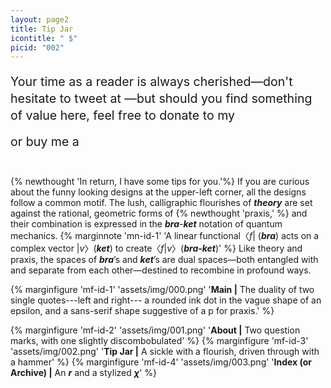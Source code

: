 ```yaml
---
layout: page2
title: Tip Jar
icontitle: " $"
picid: "002"
---
```




<div>
<a style = "font-size:1.4em;line-height:1.4em; position: relative; top: 0.22em;">  Your time as a reader is always cherished—don't hesitate to tweet at </a> <script type='text/javascript' src='{{site.url}}/assets/scripts/twitter_button.js'></script> <script type='text/javascript'>twitter_button.init('', '#2b3088', 'https://twitter.com/AndrewYang2024');twitter_button.draw();</script><a style = "font-size:1.4em;line-height:1.4em; position: relative; top: 0.22em;">—but should you find something of value here, feel free to donate to my </a> <script type='text/javascript' src='{{site.url}}/assets/scripts/paypal_button.js'></script><script type='text/javascript'>paypal_button.init('', '#2b3088', 'https://www.paypal.com/cgi-bin/webscr?cmd=_donations&business=X7UGTGVM27Z3G&currency_code=USD');paypal_button.draw();</script>

<a style = "font-size:1.4em;line-height:1.4em; position: relative; top: 0.22em;">  or buy me a </a>
 <script type='text/javascript' src='{{site.url}}/assets/scripts/kofi_button.js'></script><script type='text/javascript'>kofi_button.init('', '#2b3088', 'R6R61HF4F');kofi_button.draw();</script> 

</div>

<p>&nbsp;</p>

{% newthought 'In return, I have some tips for you.'%} If you are curious about the funny looking designs at the upper-left corner, all the designs follow a common motif. The lush, calligraphic flourishes of ***theory*** are set against the rational, geometric forms of {% newthought  'praxis,' %} and their combination is expressed in the ***bra***-***ket*** notation of quantum mechanics. {% marginnote 'mn-id-1'  'A linear functional〈*f*| (***bra***)  acts on a complex vector |*v*〉(***ket***) to create〈*f*|*v*〉(***bra-ket***)'   %} Like theory and praxis, the spaces of ***bra***’s and ***ket***’s are dual spaces—both entangled with and separate from each other—destined to recombine in profound ways.


{% marginfigure 'mf-id-1' 'assets/img/000.png' '**Main |**  The duality of two single quotes---left and right--- a rounded ink dot in the vague shape of an epsilon, and a sans-serif shape suggestive of a p for praxis.'  %} 

{% marginfigure 'mf-id-2' 'assets/img/001.png' '**About |** Two question marks, with one slightly discombobulated'  %}
{% marginfigure 'mf-id-3' 'assets/img/002.png' '**Tip Jar |** A sickle with a flourish, driven through with a hammer'  %}
{% marginfigure 'mf-id-4' 'assets/img/003.png' '**Index (or Archive) |** An ***r*** and a stylized ***χ***'  %}
